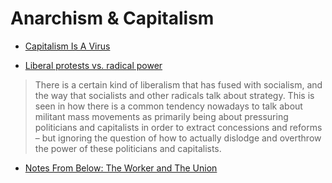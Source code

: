# Anarchism & Capitalism

- [Capitalism Is A Virus](https://www.capitalismisavirus.org)

- [Liberal protests vs. radical power](https://jnanayuddha.wordpress.com/2020/11/01/liberal-protests-vs-radical-power/)

> There is a certain kind of liberalism that has fused with socialism, and the way that socialists and other radicals talk about strategy. This is seen in how there is a common tendency nowadays to talk about militant mass movements as primarily being about pressuring politicians and capitalists in order to extract concessions and reforms – but ignoring the question of how to actually dislodge and overthrow the power of these politicians and capitalists.

- [Notes From Below: The Worker and The Union](https://notesfrombelow.org/issue/the-worker-and-the-union)
